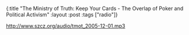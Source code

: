 {:title "The Ministry of Truth: Keep Your Cards - The Overlap of Poker and Political Activism"
:layout :post
:tags  ["radio"]}

<http://www.szcz.org/audio/tmot_2005-12-01.mp3>

